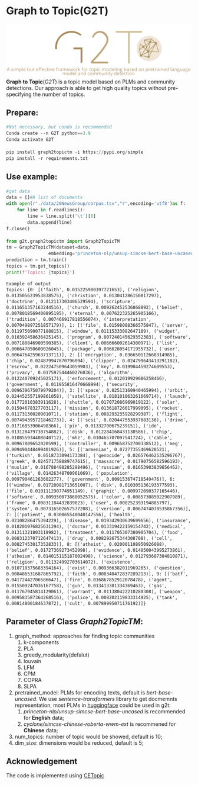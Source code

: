 # Graph to Topic(G2T)
![G2T](https://github.com/lunar-moon/Graph2Topic/blob/v2.0/Images/logo.png)
**Graph to Topic**(*G2T*) is a topic model based on PLMs and community detections. Our approach is able to get high quality topics without pre-specifying the number of topics.
## Prepare:
```python
#Not necessary, but conda is recommended
Conda create --n G2T python==3.9 
Conda activate G2T  

pip install graph2topictm -i https://pypi.org/simple
pip install -r requirements.txt 
```
## Use example:
```python
#get data
data = []#A list of documents
with open(r"./data/20NewsGroup/corpus.tsv","r",encoding='utf8')as f:
    for line in f.readlines():
        line = line.split('\t')[0]
        data.append(line)
f.close()

from g2t.graph2topictm import Graph2TopicTM
tm = Graph2TopicTM(dataset=data, 
                embedding='princeton-nlp/unsup-simcse-bert-base-uncased')
prediction = tm.train()
topics = tm.get_topics()
print(f'Topics: {topics}')

```
```
Example of output
Topics: {0: [('faith', 0.015225980397721653), ('religion', 0.013505623953838575), ('christian', 0.013041286150817297), ('doctrine', 0.012117303406529594), ('scripture', 0.011651357163244516), ('church', 0.009262452536868892), ('belief', 0.0078018569400895195), ('eternal', 0.007622325265905166), 
('tradition', 0.007466917818556074), ('interpretation', 0.007049897251857179)], 1: [('file', 0.01598088366575847), ('server', 0.011975090077188815), ('window', 0.01115333082647189), ('widget', 0.010392458636425145), ('program', 0.007240145629352383), ('software', 0.007180846900590385), ('client', 0.006666002614300971), ('list', 0.006647050600026045), ('package', 0.006628054171955732), ('user', 0.006476425963713711)], 2: [('encryption', 0.036650112668314985), ('chip', 0.024879947870796094), ('clipper', 0.024799643413291182), ('escrow', 0.022247509643059903), ('key', 0.019984459274609553), ('privacy', 0.017597544460276036), ('algorithm', 0.012240709245025171), ('enforcement', 0.012019929086258466), ('government', 0.011955816470668994), ('security', 0.009639675079979204)], 3: [('space', 0.02513160940465994), ('orbit', 0.024452557199861058), ('satellite', 0.018101063261669714), ('launch', 0.01772010383911628), ('shuttle', 0.017072086969019122), ('solar', 0.01504678327703117), ('mission', 0.013618726017999095), ('rocket', 0.01173130020901071), ('station', 0.008293235928299387), ('flight', 0.007494395721846273)], 4: [('scsi', 0.020447553937683136), ('drive', 0.01716853906498366), ('pin', 0.01332700675239151), ('ide', 0.013128479738754882), ('disk', 0.012284168431130586), ('chip', 0.010855934408040712), ('mhz', 0.010465707097541724), ('cable', 0.00967809652020599), ('controller', 0.009658752700338512), ('meg', 0.009490448499401926)], 5: [('armenian', 0.07277355469628521), ('turkish', 0.0518733094173384), ('genocide', 0.026576462535296767), ('greek', 0.024571758889747615), ('massacre', 0.01790756582596193), ('muslim', 0.016788498285298496), ('russian', 0.01653903839656462), ('village', 0.01426348700961069), ('population', 0.009790461263602277), ('government', 0.009153674718549476)], 6: [('window', 0.01720081713651007), ('disk', 0.010305136193377593), ('file', 0.010111290774951149), ('graphic', 0.009972090377165446), ('software', 0.009350073860052575), ('color', 0.008573085022907989), ('frame', 0.00831184432839023), ('user', 0.008252393194885797), ('system', 0.007316502657577208), ('version', 0.0067474078535867356)], 7: [('patient', 0.030065548040147556), ('health', 0.02108286475394229), ('disease', 0.019342930639699656), ('insurance', 0.018201976825631294), ('doctor', 0.013319422159154742), ('medical', 0.01311321803118982), ('treatment', 0.011705307380905704), ('food', 0.008312370712647413), ('drug', 0.008292675344308708), ('cell', 0.00827453017352833)], 8: [('atheist', 0.020001108950926088), ('belief', 0.01727369273452998), ('evidence', 0.014050043995273861), ('atheism', 0.014015115187002498), ('science', 0.012793607304810871), ('religion', 0.011324992703614072), ('existence', 0.010710375683394164), ('exist', 0.009366382011969265), ('question', 0.008486531687865792), ('faith', 0.008340472837289213)], 9: [('batf', 0.04172442706586647), ('fire', 0.016867852912078478), ('agent', 0.015509247036167758), ('gun', 0.013413381334369463), ('gas', 0.011767945814129061), ('warrant', 0.011380422210280308), ('weapon', 0.009583587364268516), ('police', 0.008202119833314925), ('tank', 0.00814800184637872), ('cult', 0.00789995071176192)]}
```
## Parameter of Class *Graph2TopicTM*:
1. graph_method: approaches for finding topic communities
    1. k-components
    2. PLA
    3. greedy_modularity(defalut)
    4. louvain
    5. LFM
    6. CPM
    7. COPRA
    8. SLPA
2. pretrained_model: PLMs for encoding texts, default is *bert-base-uncased*. We use *sentence-transformers* library to get docmemnts representation, most PLMs in [huggingface](https://huggingface.co/models) could be used in g2t:
    1. *princeton-nlp/unsup-simcse-bert-base-uncased* is recommended for **English** data;
    2. *cyclone/simcse-chinese-roberta-wwm-ext* is recommened for **Chinese** data;
3. num_topics: number of topic would be showed, default is 10;
4. dim_size: dimensions would be reduced, default is 5;
## Acknowledgement
The code is implemented using [CETopic](https://github.com/hyintell/topicx)
